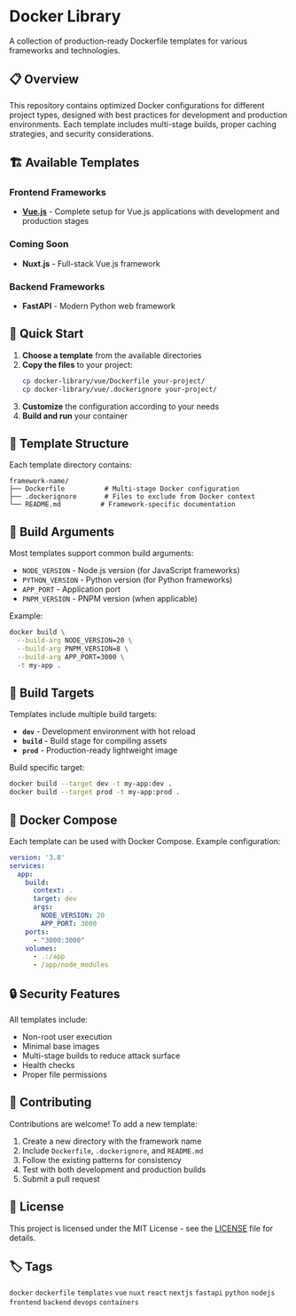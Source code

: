 # Docker Library

A collection of production-ready Dockerfile templates for various frameworks and technologies.

## 📋 Overview

This repository contains optimized Docker configurations for different project types, designed with best practices for development and production environments. Each template includes multi-stage builds, proper caching strategies, and security considerations.

## 🏗️ Available Templates

### Frontend Frameworks

- **[Vue.js](./vue/)** - Complete setup for Vue.js applications with development and production stages

### Coming Soon

- **Nuxt.js** - Full-stack Vue.js framework

### Backend Frameworks

- **FastAPI** - Modern Python web framework

## 🚀 Quick Start

1. **Choose a template** from the available directories
2. **Copy the files** to your project:
   ```bash
   cp docker-library/vue/Dockerfile your-project/
   cp docker-library/vue/.dockerignore your-project/
   ```
3. **Customize** the configuration according to your needs
4. **Build and run** your container

## 📁 Template Structure

Each template directory contains:

```
framework-name/
├── Dockerfile          # Multi-stage Docker configuration
├── .dockerignore       # Files to exclude from Docker context
└── README.md          # Framework-specific documentation
```

## 🔧 Build Arguments

Most templates support common build arguments:

- `NODE_VERSION` - Node.js version (for JavaScript frameworks)
- `PYTHON_VERSION` - Python version (for Python frameworks)
- `APP_PORT` - Application port
- `PNPM_VERSION` - PNPM version (when applicable)

Example:
```bash
docker build \
  --build-arg NODE_VERSION=20 \
  --build-arg PNPM_VERSION=8 \
  --build-arg APP_PORT=3000 \
  -t my-app .
```

## 🎯 Build Targets

Templates include multiple build targets:

- **`dev`** - Development environment with hot reload
- **`build`** - Build stage for compiling assets
- **`prod`** - Production-ready lightweight image

Build specific target:
```bash
docker build --target dev -t my-app:dev .
docker build --target prod -t my-app:prod .
```

## 🐳 Docker Compose

Each template can be used with Docker Compose. Example configuration:

```yaml
version: '3.8'
services:
  app:
    build:
      context: .
      target: dev
      args:
        NODE_VERSION: 20
        APP_PORT: 3000
    ports:
      - "3000:3000"
    volumes:
      - .:/app
      - /app/node_modules
```

## 🔒 Security Features

All templates include:

- Non-root user execution
- Minimal base images
- Multi-stage builds to reduce attack surface
- Health checks
- Proper file permissions

## 🤝 Contributing

Contributions are welcome! To add a new template:

1. Create a new directory with the framework name
2. Include `Dockerfile`, `.dockerignore`, and `README.md`
3. Follow the existing patterns for consistency
4. Test with both development and production builds
5. Submit a pull request

## 📝 License

This project is licensed under the MIT License - see the [LICENSE](LICENSE) file for details.

## 🏷️ Tags

`docker` `dockerfile` `templates` `vue` `nuxt` `react` `nextjs` `fastapi` `python` `nodejs` `frontend` `backend` `devops` `containers`

